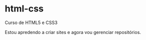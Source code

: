 # html-css
 Curso de HTML5 e CSS3

Estou apredendo a criar sites e agora vou gerenciar repositórios.